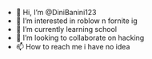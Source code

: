 - 👋 Hi, I’m @DiniBanini123
- 👀 I’m interested in roblow n fornite ig
- 🌱 I’m currently learning school
- 💞️ I’m looking to collaborate on hacking
- 📫 How to reach me i have no idea

<!---
DiniBanini123/DiniBanini123 is a ✨ special ✨ repository because its `README.md` (this file) appears on your GitHub profile.
You can click the Preview link to take a look at your changes.
--->

